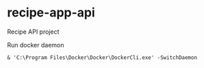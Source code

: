 # recipe-app-api
Recipe API project

Run docker daemon  
```shell
& 'C:\Program Files\Docker\Docker\DockerCli.exe' -SwitchDaemon   
```
